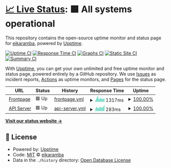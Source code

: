 # [📈 Live Status](https://eikaramba.github.io/notificat-status): <!--live status--> **🟩 All systems operational**

This repository contains the open-source uptime monitor and status page for [eikaramba](https://www.fileee.com), powered by [Upptime](https://github.com/upptime/upptime).

[![Uptime CI](https://github.com/eikaramba/notificat-status/workflows/Uptime%20CI/badge.svg)](https://github.com/eikaramba/notificat-status/actions?query=workflow%3A%22Uptime+CI%22)
[![Response Time CI](https://github.com/eikaramba/notificat-status/workflows/Response%20Time%20CI/badge.svg)](https://github.com/eikaramba/notificat-status/actions?query=workflow%3A%22Response+Time+CI%22)
[![Graphs CI](https://github.com/eikaramba/notificat-status/workflows/Graphs%20CI/badge.svg)](https://github.com/eikaramba/notificat-status/actions?query=workflow%3A%22Graphs+CI%22)
[![Static Site CI](https://github.com/eikaramba/notificat-status/workflows/Static%20Site%20CI/badge.svg)](https://github.com/eikaramba/notificat-status/actions?query=workflow%3A%22Static+Site+CI%22)
[![Summary CI](https://github.com/eikaramba/notificat-status/workflows/Summary%20CI/badge.svg)](https://github.com/eikaramba/notificat-status/actions?query=workflow%3A%22Summary+CI%22)

With [Upptime](https://upptime.js.org), you can get your own unlimited and free uptime monitor and status page, powered entirely by a GitHub repository. We use [Issues](https://github.com/eikaramba/notificat-status/issues) as incident reports, [Actions](https://github.com/eikaramba/notificat-status/actions) as uptime monitors, and [Pages](https://eikaramba.github.io/notificat-status) for the status page.

<!--start: status pages-->
<!-- This summary is generated by Upptime (https://github.com/upptime/upptime) -->
<!-- Do not edit this manually, your changes will be overwritten -->
<!-- prettier-ignore -->
| URL | Status | History | Response Time | Uptime |
| --- | ------ | ------- | ------------- | ------ |
| <img alt="" src="https://icons.duckduckgo.com/ip3/notific.at.ico" height="13"> [Frontpage](https://notific.at) | 🟩 Up | [frontpage.yml](https://github.com/eikaramba/notificat-status/commits/HEAD/history/frontpage.yml) | <details><summary><img alt="Response time graph" src="./graphs/frontpage/response-time-week.png" height="20"> 1317ms</summary><br><a href="https://status.notific.at/history/frontpage"><img alt="Response time 1108" src="https://img.shields.io/endpoint?url=https%3A%2F%2Fraw.githubusercontent.com%2Feikaramba%2Fnotificat-status%2FHEAD%2Fapi%2Ffrontpage%2Fresponse-time.json"></a><br><a href="https://status.notific.at/history/frontpage"><img alt="24-hour response time 1194" src="https://img.shields.io/endpoint?url=https%3A%2F%2Fraw.githubusercontent.com%2Feikaramba%2Fnotificat-status%2FHEAD%2Fapi%2Ffrontpage%2Fresponse-time-day.json"></a><br><a href="https://status.notific.at/history/frontpage"><img alt="7-day response time 1317" src="https://img.shields.io/endpoint?url=https%3A%2F%2Fraw.githubusercontent.com%2Feikaramba%2Fnotificat-status%2FHEAD%2Fapi%2Ffrontpage%2Fresponse-time-week.json"></a><br><a href="https://status.notific.at/history/frontpage"><img alt="30-day response time 1285" src="https://img.shields.io/endpoint?url=https%3A%2F%2Fraw.githubusercontent.com%2Feikaramba%2Fnotificat-status%2FHEAD%2Fapi%2Ffrontpage%2Fresponse-time-month.json"></a><br><a href="https://status.notific.at/history/frontpage"><img alt="1-year response time 1174" src="https://img.shields.io/endpoint?url=https%3A%2F%2Fraw.githubusercontent.com%2Feikaramba%2Fnotificat-status%2FHEAD%2Fapi%2Ffrontpage%2Fresponse-time-year.json"></a></details> | <details><summary><a href="https://status.notific.at/history/frontpage">100.00%</a></summary><a href="https://status.notific.at/history/frontpage"><img alt="All-time uptime 99.95%" src="https://img.shields.io/endpoint?url=https%3A%2F%2Fraw.githubusercontent.com%2Feikaramba%2Fnotificat-status%2FHEAD%2Fapi%2Ffrontpage%2Fuptime.json"></a><br><a href="https://status.notific.at/history/frontpage"><img alt="24-hour uptime 100.00%" src="https://img.shields.io/endpoint?url=https%3A%2F%2Fraw.githubusercontent.com%2Feikaramba%2Fnotificat-status%2FHEAD%2Fapi%2Ffrontpage%2Fuptime-day.json"></a><br><a href="https://status.notific.at/history/frontpage"><img alt="7-day uptime 100.00%" src="https://img.shields.io/endpoint?url=https%3A%2F%2Fraw.githubusercontent.com%2Feikaramba%2Fnotificat-status%2FHEAD%2Fapi%2Ffrontpage%2Fuptime-week.json"></a><br><a href="https://status.notific.at/history/frontpage"><img alt="30-day uptime 100.00%" src="https://img.shields.io/endpoint?url=https%3A%2F%2Fraw.githubusercontent.com%2Feikaramba%2Fnotificat-status%2FHEAD%2Fapi%2Ffrontpage%2Fuptime-month.json"></a><br><a href="https://status.notific.at/history/frontpage"><img alt="1-year uptime 99.95%" src="https://img.shields.io/endpoint?url=https%3A%2F%2Fraw.githubusercontent.com%2Feikaramba%2Fnotificat-status%2FHEAD%2Fapi%2Ffrontpage%2Fuptime-year.json"></a></details>
| <img alt="" src="https://icons.duckduckgo.com/ip3/notific.at.ico" height="13"> [API Server](https://notific.at/api/server/health) | 🟩 Up | [api-server.yml](https://github.com/eikaramba/notificat-status/commits/HEAD/history/api-server.yml) | <details><summary><img alt="Response time graph" src="./graphs/api-server/response-time-week.png" height="20"> 283ms</summary><br><a href="https://status.notific.at/history/api-server"><img alt="Response time 275" src="https://img.shields.io/endpoint?url=https%3A%2F%2Fraw.githubusercontent.com%2Feikaramba%2Fnotificat-status%2FHEAD%2Fapi%2Fapi-server%2Fresponse-time.json"></a><br><a href="https://status.notific.at/history/api-server"><img alt="24-hour response time 442" src="https://img.shields.io/endpoint?url=https%3A%2F%2Fraw.githubusercontent.com%2Feikaramba%2Fnotificat-status%2FHEAD%2Fapi%2Fapi-server%2Fresponse-time-day.json"></a><br><a href="https://status.notific.at/history/api-server"><img alt="7-day response time 283" src="https://img.shields.io/endpoint?url=https%3A%2F%2Fraw.githubusercontent.com%2Feikaramba%2Fnotificat-status%2FHEAD%2Fapi%2Fapi-server%2Fresponse-time-week.json"></a><br><a href="https://status.notific.at/history/api-server"><img alt="30-day response time 262" src="https://img.shields.io/endpoint?url=https%3A%2F%2Fraw.githubusercontent.com%2Feikaramba%2Fnotificat-status%2FHEAD%2Fapi%2Fapi-server%2Fresponse-time-month.json"></a><br><a href="https://status.notific.at/history/api-server"><img alt="1-year response time 289" src="https://img.shields.io/endpoint?url=https%3A%2F%2Fraw.githubusercontent.com%2Feikaramba%2Fnotificat-status%2FHEAD%2Fapi%2Fapi-server%2Fresponse-time-year.json"></a></details> | <details><summary><a href="https://status.notific.at/history/api-server">100.00%</a></summary><a href="https://status.notific.at/history/api-server"><img alt="All-time uptime 99.33%" src="https://img.shields.io/endpoint?url=https%3A%2F%2Fraw.githubusercontent.com%2Feikaramba%2Fnotificat-status%2FHEAD%2Fapi%2Fapi-server%2Fuptime.json"></a><br><a href="https://status.notific.at/history/api-server"><img alt="24-hour uptime 100.00%" src="https://img.shields.io/endpoint?url=https%3A%2F%2Fraw.githubusercontent.com%2Feikaramba%2Fnotificat-status%2FHEAD%2Fapi%2Fapi-server%2Fuptime-day.json"></a><br><a href="https://status.notific.at/history/api-server"><img alt="7-day uptime 100.00%" src="https://img.shields.io/endpoint?url=https%3A%2F%2Fraw.githubusercontent.com%2Feikaramba%2Fnotificat-status%2FHEAD%2Fapi%2Fapi-server%2Fuptime-week.json"></a><br><a href="https://status.notific.at/history/api-server"><img alt="30-day uptime 100.00%" src="https://img.shields.io/endpoint?url=https%3A%2F%2Fraw.githubusercontent.com%2Feikaramba%2Fnotificat-status%2FHEAD%2Fapi%2Fapi-server%2Fuptime-month.json"></a><br><a href="https://status.notific.at/history/api-server"><img alt="1-year uptime 99.94%" src="https://img.shields.io/endpoint?url=https%3A%2F%2Fraw.githubusercontent.com%2Feikaramba%2Fnotificat-status%2FHEAD%2Fapi%2Fapi-server%2Fuptime-year.json"></a></details>

<!--end: status pages-->

[**Visit our status website →**](https://eikaramba.github.io/notificat-status)

## 📄 License

- Powered by: [Upptime](https://github.com/upptime/upptime)
- Code: [MIT](./LICENSE) © [eikaramba](https://www.fileee.com)
- Data in the `./history` directory: [Open Database License](https://opendatacommons.org/licenses/odbl/1-0/)
